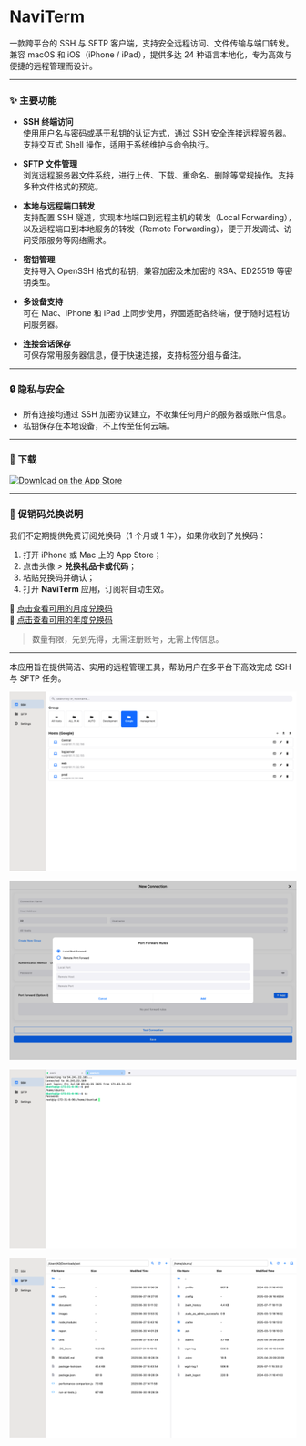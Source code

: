 # NaviTerm

一款跨平台的 SSH 与 SFTP 客户端，支持安全远程访问、文件传输与端口转发。兼容 macOS 和 iOS（iPhone / iPad），提供多达 24 种语言本地化，专为高效与便捷的远程管理而设计。

---

### ✨ 主要功能

- **SSH 终端访问**  
  使用用户名与密码或基于私钥的认证方式，通过 SSH 安全连接远程服务器。支持交互式 Shell 操作，适用于系统维护与命令执行。

- **SFTP 文件管理**  
  浏览远程服务器文件系统，进行上传、下载、重命名、删除等常规操作。支持多种文件格式的预览。

- **本地与远程端口转发**  
  支持配置 SSH 隧道，实现本地端口到远程主机的转发（Local Forwarding），以及远程端口到本地服务的转发（Remote Forwarding），便于开发调试、访问受限服务等网络需求。

- **密钥管理**  
  支持导入 OpenSSH 格式的私钥，兼容加密及未加密的 RSA、ED25519 等密钥类型。

- **多设备支持**  
  可在 Mac、iPhone 和 iPad 上同步使用，界面适配各终端，便于随时远程访问服务器。

- **连接会话保存**  
  可保存常用服务器信息，便于快速连接，支持标签分组与备注。

---

### 🔒 隐私与安全

- 所有连接均通过 SSH 加密协议建立，不收集任何用户的服务器或账户信息。
- 私钥保存在本地设备，不上传至任何云端。

---

### 🚀 下载

[![Download on the App Store](https://developer.apple.com/assets/elements/badges/download-on-the-app-store.svg)](https://apps.apple.com/us/app/naviterm/id6747072398)

---

### 🎁 促销码兑换说明

我们不定期提供免费订阅兑换码（1 个月或 1 年），如果你收到了兑换码：

1. 打开 iPhone 或 Mac 上的 App Store；
2. 点击头像 > **兑换礼品卡或代码**；
3. 粘贴兑换码并确认；
4. 打开 **NaviTerm** 应用，订阅将自动生效。

📎 [点击查看可用的月度兑换码](promo-codes/monthly.txt)  
📎 [点击查看可用的年度兑换码](promo-codes/yearly.txt)

> 数量有限，先到先得，无需注册账号，无需上传信息。

---

本应用旨在提供简洁、实用的远程管理工具，帮助用户在多平台下高效完成 SSH 与 SFTP 任务。

![App Screenshot](images/1.png)

![App Screenshot](images/2.png)

![App Screenshot](images/3.png)

![App Screenshot](images/4.png)
